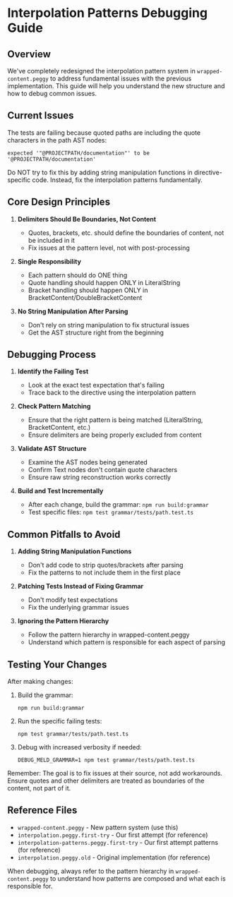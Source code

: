 # Interpolation Patterns Debugging Guide

## Overview

We've completely redesigned the interpolation pattern system in `wrapped-content.peggy` to address fundamental issues with the previous implementation. This guide will help you understand the new structure and how to debug common issues.

## Current Issues

The tests are failing because quoted paths are including the quote characters in the path AST nodes:

```
expected '"@PROJECTPATH/documentation"' to be '@PROJECTPATH/documentation'
```

Do NOT try to fix this by adding string manipulation functions in directive-specific code. Instead, fix the interpolation patterns fundamentally.

## Core Design Principles

1. **Delimiters Should Be Boundaries, Not Content**
   - Quotes, brackets, etc. should define the boundaries of content, not be included in it
   - Fix issues at the pattern level, not with post-processing

2. **Single Responsibility**
   - Each pattern should do ONE thing
   - Quote handling should happen ONLY in LiteralString
   - Bracket handling should happen ONLY in BracketContent/DoubleBracketContent

3. **No String Manipulation After Parsing**
   - Don't rely on string manipulation to fix structural issues
   - Get the AST structure right from the beginning

## Debugging Process

1. **Identify the Failing Test**
   - Look at the exact test expectation that's failing
   - Trace back to the directive using the interpolation pattern

2. **Check Pattern Matching**
   - Ensure that the right pattern is being matched (LiteralString, BracketContent, etc.)
   - Ensure delimiters are being properly excluded from content

3. **Validate AST Structure**
   - Examine the AST nodes being generated
   - Confirm Text nodes don't contain quote characters
   - Ensure raw string reconstruction works correctly

4. **Build and Test Incrementally**
   - After each change, build the grammar: `npm run build:grammar`
   - Test specific files: `npm test grammar/tests/path.test.ts`

## Common Pitfalls to Avoid

1. **Adding String Manipulation Functions**
   - Don't add code to strip quotes/brackets after parsing
   - Fix the patterns to not include them in the first place

2. **Patching Tests Instead of Fixing Grammar**
   - Don't modify test expectations
   - Fix the underlying grammar issues

3. **Ignoring the Pattern Hierarchy**
   - Follow the pattern hierarchy in wrapped-content.peggy
   - Understand which pattern is responsible for each aspect of parsing

## Testing Your Changes

After making changes:

1. Build the grammar:
   ```
   npm run build:grammar
   ```

2. Run the specific failing tests:
   ```
   npm test grammar/tests/path.test.ts
   ```

3. Debug with increased verbosity if needed:
   ```
   DEBUG_MELD_GRAMMAR=1 npm test grammar/tests/path.test.ts
   ```

Remember: The goal is to fix issues at their source, not add workarounds. Ensure quotes and other delimiters are treated as boundaries of the content, not part of it.

## Reference Files

- `wrapped-content.peggy` - New pattern system (use this)
- `interpolation.peggy.first-try` - Our first attempt (for reference)
- `interpolation-patterns.peggy.first-try` - Our first attempt patterns (for reference)
- `interpolation.peggy.old` - Original implementation (for reference)

When debugging, always refer to the pattern hierarchy in `wrapped-content.peggy` to understand how patterns are composed and what each is responsible for.